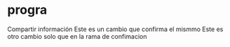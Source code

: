 # progra
Compartir información
Este es un cambio que confirma el mismmo
Este es otro cambio solo que en la rama de confimacion
